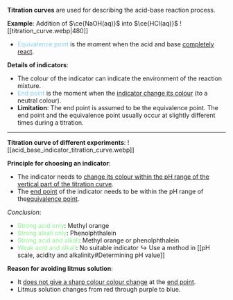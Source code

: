 **Titration curves** are used for describing the acid-base reaction process.

**Example**: Addition of $\ce{NaOH(aq)}$ into $\ce{HCl(aq)}$
![[titration_curve.webp|480]]

- <span style="color: skyblue">Equivalence point</span> is the moment when the acid and base <u>completely react</u>.

**Details of indicators**:
- The colour of the indicator can indicate the environment of the reaction mixture.
- <span style="color: skyblue">End point</span> is the moment when the <u>indicator change its colour</u> (to a neutral colour).
- **Limitation**: The end point is assumed to be the equivalence point.
  The end point and the equivalence point usually occur at slightly different times during a titration.

---
**Titration curve of different experiments**:
![[acid_base_indicator_titration_curve.webp]]

**Principle for choosing an indicator**:
- The indicator needs to <u>change its colour within the pH range of the vertical part of the titration curve</u>.
- The <u>end point</u> of the indicator needs to be within the pH range of the<u>equivalence point</u>.

*Conclusion*:
- <span style="color: lightgreen">Strong acid only</span>: Methyl orange
- <span style="color: lightgreen">Strong alkali only</span>: Phenolphthalein
- <span style="color: lightgreen">Strong acid and alkali</span>: Methyl orange or phenolphthalein
- <span style="color: lightgreen">Weak acid and alkali</span>: No suitable indicator
  ↪️ Use a method in [[pH scale, acidity and alkalinity#Determining pH value]]

**Reason for avoiding litmus solution**:
- It <u>does not give a sharp colour colour change</u> at the <u>end point</u>.
- Litmus solution changes from red through purple to blue.
